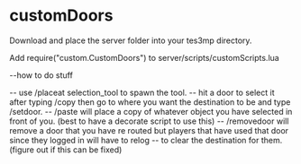 # customDoors
Download and place the server folder into your tes3mp directory.
 
Add   require("custom.CustomDoors")   to server/scripts/customScripts.lua

--how to do stuff

-- use /placeat selection_tool to spawn the tool. 
-- hit a door to select it after typing /copy then go to where you want the destination to be and type /setdoor.
-- /paste will place a copy of whatever object you have selected in front of you. (best to have a decorate script to use this)
-- /removedoor will remove a door that you have re routed but players that have used that door since they logged in will have to relog
-- to clear the destination for them.(figure out if this can be fixed)
